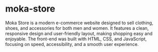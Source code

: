 # moka-store
Moka Store is a modern e-commerce website designed to sell clothing, shoes, and accessories for both men and women. It features a clean, responsive design and user-friendly layout, making shopping easy and enjoyable. The front-end was built with HTML, CSS, and JavaScript, focusing on speed, accessibility, and a smooth user experience.
